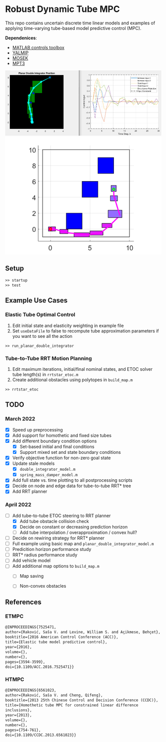 # Robust Dynamic Tube MPC

This repo contains uncertain discrete time linear models and examples of applying time-varying tube-based model predictive control (MPC).  

**Dependenices**: 
- [MATLAB controls toolbox](https://www.mathworks.com/products/control.html)
- [YALMIP](https://yalmip.github.io/tutorial/installation/)
- [MOSEK](https://www.mosek.com/products/academic-licenses/)
- [MPT3](https://www.mpt3.org/)

![fig](./figures/fig1.png)
![fig](./figures/rrt_test5.png)

## Setup
```
>> startup
>> test
```

## Example Use Cases
### Elastic Tube Optimal Control 
1. Edit initial state and elasticity weighting in example file
2. Set `useDataFile` to false to recompute tube approximation parameters if you want to see all the action 

```
>> run_planar_double_integrator
```

### Tube-to-Tube RRT Motion Planning 
1. Edit maximum iterations, initial/final nominal states, and ETOC solver tube length(s) in `rrtstar_etoc.m`
2. Create additional obstacles using polytopes in `build_map.m`

```
>> rrtstar_etoc
```

## TODO
### March 2022
- [x] Speed up preprocessing
- [x] Add support for homothetic and fixed size tubes
- [x] Add different boundary condition options
    - [x] Set-based initial and final conditions
    - [x] Support mixed set and state boundary conditions
- [x] Verify objective function for non-zero goal state
- [x] Update stale models
    - [x] `double_integrator_model.m`
    - [x] `spring_mass_damper_model.m`
- [x] Add full state vs. time plotting to all postprocessing scripts
- [x] Decide on node and edge data for tube-to-tube RRT* tree
- [x] Add RRT planner

### April 2022
- [ ] Add tube-to-tube ETOC steering to RRT planner
    - [x] Add tube obstacle collision check
    - [x] Decide on constant or decreasing prediction horizon
    - [ ] Add tube interpolation / overapproximation / convex hull?
- [ ] Decide on rewiring strategy for RRT* planner
- [ ] Full example using basic map and `planar_double_integrator_model.m`
- [ ] Predicition horizon performance study
- [ ] RRT* radius performance study
- [ ] Add vehicle model
- [ ] Add additional map options to `build_map.m`
    - [ ] Map saving
    - [ ] Non-convex obstacles



## References
### ETMPC
```
@INPROCEEDINGS{7525471,
author={Raković, Sas̆a V. and Levine, William S. and Açikmese, Behçet}, 
booktitle={2016 American Control Conference (ACC)},   
title={Elastic tube model predictive control},   
year={2016},  
volume={},  
number={},  
pages={3594-3599},  
doi={10.1109/ACC.2016.7525471}}
```

### HTMPC
```
@INPROCEEDINGS{6561023,
author={Raković, Saša V. and Cheng, Qifeng},
booktitle={2013 25th Chinese Control and Decision Conference (CCDC)},
title={Homothetic tube MPC for constrained linear difference inclusions},
year={2013},
volume={},
number={},
pages={754-761},
doi={10.1109/CCDC.2013.6561023}}
```